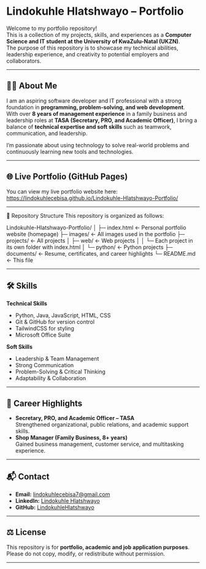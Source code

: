 # Lindokuhle Hlatshwayo – Portfolio  

Welcome to my portfolio repository!  
This is a collection of my projects, skills, and experiences as a **Computer Science and IT student at the University of KwaZulu-Natal (UKZN)**.  
The purpose of this repository is to showcase my technical abilities, leadership experience, and creativity to potential employers and collaborators.  

---

## 👨‍💻 About Me  
I am an aspiring software developer and IT professional with a strong foundation in **programming, problem-solving, and web development**.  
With over **8 years of management experience** in a family business and leadership roles at **TASA (Secretary, PRO, and Academic Officer)**, I bring a balance of **technical expertise and soft skills** such as teamwork, communication, and leadership.  

I’m passionate about using technology to solve real-world problems and continuously learning new tools and technologies.  

---

## 🌐 Live Portfolio (GitHub Pages)

You can view my live portfolio website here:
https://lindokuhlecebisa.github.io/Lindokuhle-Hlatshwayo-Portfolio/

---

📂 Repository Structure
This repository is organized as follows:

Lindokuhle-Hlatshwayo-Portfolio/
│
├─ index.html          ← Personal portfolio website (homepage)
├─ images/             ← All images used in the portfolio
├─ projects/           ← All projects
│  ├─ web/             ← Web projects
│  │  └─ Each project in its own folder with index.html
│  └─ python/          ← Python projects
├─ documents/          ← Resume, certificates, and career highlights
└─ README.md           ← This file

---

## 🛠️ Skills  

**Technical Skills**  
- Python, Java, JavaScript, HTML, CSS  
- Git & GitHub for version control  
- TailwindCSS for styling  
- Microsoft Office Suite  

**Soft Skills**  
- Leadership & Team Management  
- Strong Communication  
- Problem-Solving & Critical Thinking  
- Adaptability & Collaboration  

---

## 🌟 Career Highlights  
- **Secretary, PRO, and Academic Officer – TASA**  
  Strengthened organizational, public relations, and academic support skills.  
- **Shop Manager (Family Business, 8+ years)**  
  Gained business management, customer service, and multitasking experience.  

---

## 📬 Contact  
- **Email:** [lindokuhlecebisa7@gmail.com](mailto:lindokuhlecebisa7@gmail.com)  
- **LinkedIn:** [Lindokuhle Hlatshwayo](https://www.linkedin.com/in/lindokuhle-hlatshwayo-00b024381/) 
- **GitHub:** [LindokuhleHlatshwayo](https://github.com/lindokuhlecebisa/)  

---

## ⚖️ License  
This repository is for **portfolio, academic and job application purposes**.  
Please do not copy, modify, or redistribute without permission.  

---
